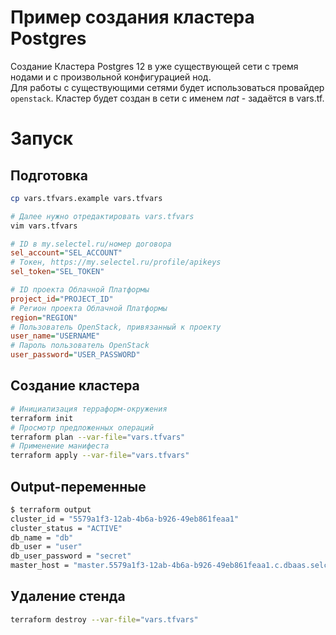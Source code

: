 # Пример создания кластера Postgres

Создание Кластера Postgres 12 в уже существующей сети с тремя нодами и с произвольной конфигурацией нод.  
Для работы с существующими сетями будет использоваться провайдер `openstack`. Кластер будет создан в сети с именем *nat* - задаётся в vars.tf.

# Запуск

## Подготовка

```bash
cp vars.tfvars.example vars.tfvars

# Далее нужно отредактировать vars.tfvars
vim vars.tfvars
```

```ini
# ID в my.selectel.ru/номер договора
sel_account="SEL_ACCOUNT"
# Токен, https://my.selectel.ru/profile/apikeys
sel_token="SEL_TOKEN"

# ID проекта Облачной Платформы
project_id="PROJECT_ID"
# Регион проекта Облачной Платформы
region="REGION"
# Пользователь OpenStack, привязанный к проекту
user_name="USERNAME"
# Пароль пользователь OpenStack
user_password="USER_PASSWORD"
```

## Создание кластера
```bash
# Инициализация терраформ-окружения
terraform init
# Просмотр предложенных операций
terraform plan --var-file="vars.tfvars"
# Применение манифеста
terraform apply --var-file="vars.tfvars"
```

## Output-переменные
```bash
$ terraform output
cluster_id = "5579a1f3-12ab-4b6a-b926-49eb861feaa1"
cluster_status = "ACTIVE"
db_name = "db"
db_user = "user"
db_user_password = "secret"
master_host = "master.5579a1f3-12ab-4b6a-b926-49eb861feaa1.c.dbaas.selcloud.ru"
```

## Удаление стенда
```bash
terraform destroy --var-file="vars.tfvars"
```
